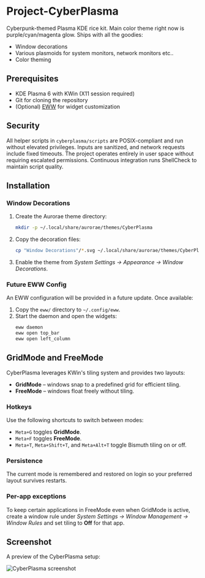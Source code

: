 # Project-CyberPlasma
Cyberpunk-themed Plasma KDE rice kit. Main color theme right now is purple/cyan/magenta glow. Ships with all the goodies:

- Window decorations
- Various plasmoids for system monitors, network monitors etc..
- Color theming

## Prerequisites
- KDE Plasma 6 with KWin (X11 session required)
- Git for cloning the repository
- (Optional) [EWW](https://elkowar.github.io/eww/) for widget customization

## Security
All helper scripts in `cyberplasma/scripts` are POSIX-compliant and run without elevated privileges. Inputs are sanitized, and network requests include fixed timeouts. The project operates entirely in user space without requiring escalated permissions. Continuous integration runs ShellCheck to maintain script quality.

## Installation

### Window Decorations
1. Create the Aurorae theme directory:
   ```bash
   mkdir -p ~/.local/share/aurorae/themes/CyberPlasma
   ```
2. Copy the decoration files:
   ```bash
   cp "Window Decorations"/*.svg ~/.local/share/aurorae/themes/CyberPlasma/
   ```
3. Enable the theme from *System Settings → Appearance → Window Decorations*.

### Future EWW Config
An EWW configuration will be provided in a future update. Once available:
1. Copy the `eww/` directory to `~/.config/eww`.
2. Start the daemon and open the widgets:
   ```bash
   eww daemon
   eww open top_bar
   eww open left_column
   ```

## GridMode and FreeMode
CyberPlasma leverages KWin's tiling system and provides two layouts:

- **GridMode** – windows snap to a predefined grid for efficient tiling.
- **FreeMode** – windows float freely without tiling.

### Hotkeys
Use the following shortcuts to switch between modes:

- `Meta+G` toggles **GridMode**.
- `Meta+F` toggles **FreeMode**.
- `Meta+T`, `Meta+Shift+T`, and `Meta+Alt+T` toggle Bismuth tiling on or off.

### Persistence
The current mode is remembered and restored on login so your preferred layout
survives restarts.

### Per-app exceptions
To keep certain applications in FreeMode even when GridMode is active, create a
window rule under *System Settings → Window Management → Window Rules* and set
tiling to **Off** for that app.

## Screenshot
A preview of the CyberPlasma setup:

![CyberPlasma screenshot](screenshot.png)
